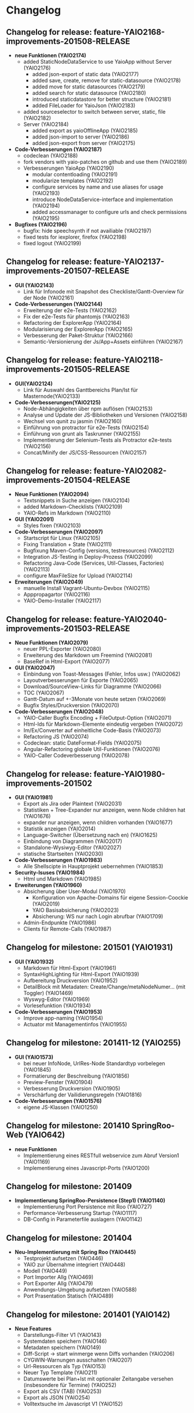 # Changelog

## Changelog for release: feature-YAIO2168-improvements-201508-RELEASE
- **neue Funktionen (YAIO2174)**
    - added StaticNodeDataService to use YaioApp without Server (YAIO2176)
        - added json-export of static data (YAIO2177)
        - added save, create, remove for static-datasource (YAIO2178)
        - added move for static datasources (YAIO2179)
        - added search for static datasource (YAIO2180)
        - introduced staticdatastore for better structure (YAIO2181)
        - added FileLoader for YaioJson (YAIO2183)
    - added sourceselector to switch between server, static, file (YAIO2182)
    - Server (YAIO2184)
        - added export as yaioOfflineApp (YAIO2185)
        - added json-import to server (YAIO2186)
        - added json-export from server (YAIO2175)
- **Code-Verbesserungen (YAIO2187)**
    - codeclean (YAIO2188)
    - fork vendors with yaio-patches on github and use them (YAIO2189)
    - Verbesserungen YaioApp (YAIO2190)
        - modular contentloading (YAIO2191)
        - modularize templates (YAIO2192)
        - configure services by name and use aliases for usage (YAIO2193)
        - introduce NodeDataService-interface and implementation (YAIO2194)
        - added accessmanager to configure urls and check permissions (YAIO2195)
- **Bugfixes (YAIO2196)**
    - bugfix: hide speechsynth if not availiable (YAIO2197)
    - fixed tests for iexplorer, firefox (YAIO2198)
    - fixed logout (YAIO2199)


## Changelog for release: feature-YAIO2137-improvements-201507-RELEASE
- **GUI (YAIO2143)**
    - Link für Infonode mit Snapshot des Checkliste/Gantt-Overview für der Node (YAIO2161)
- **Code-Verbesserungen (YAIO2144)**
    - Erweiterung der e2e-Tests (YAIO2162)
    - Fix der e2e-Tests für phantomjs (YAIO2163)
    - Refactoring der ExplorerApp (YAIO2164)
    - Modularisierung der ExplorerApp (YAIO2165)
    - Verbesserung der Paket-Struktur (YAIO2166)
    - Semantic-Versionierung der Js/App+Assets einführen (YAIO2167)

## Changelog for release: feature-YAIO2118-improvements-201505-RELEASE
- **GUI(YAIO2124)**
    - Link für Auswahl des Ganttbereichs Plan/Ist für Masternode(YAIO2133)
- **Code-Verbesserungen(YAIO2125)**
    - Node-Abhängigkeiten über npm auflösen (YAIO2153)
    - Analyse und Update der JS-Bibliotheken und Versionen (YAIO2158)
    - Wechsel von qunit zu jasmin (YAIO2160)
    - Einführung von protractor für e2e-Tests (YAIO2154)
    - Einführung von grunt als Taskrunner (YAIO2155)
    - Implementierung der Selenium-Tests als Protractor e2e-tests (YAIO2156)
    - Concat/Minify der JS/CSS-Ressourcen (YAIO2157)

## Changelog for release: feature-YAIO2082-improvements-201504-RELEASE
- **Neue Funktionen (YAIO2094)**
    - Textsnippets in Suche anzeigen (YAIO2104)
    - added Markdown-Checklists (YAIO2109)
    - YAIO-Refs im Markdown (YAIO2110)
- **GUI (YAIO2091)**
    - Styles fixen (YAIO2103)
- **Code-Verbesserungen (YAIO2097)**
    - Startscript für Linux (YAIO2105)
    - Fixing Translation + State (YAIO2111)
    - Bugfixung Maven-Config (versions, testresources) (YAIO2112)
    - Integration JS-Testing in Deploy-Prozess (YAIO2099)
    - Refactoring Java-Code (Services, Util-Classes, Factories) (YAIO2113)
    - configure MaxFileSize for Upload (YAIO2114)
- **Erweiterungen (YAIO2049)**
    - manuelle Install Vagrant-Ubuntu-Devbox (YAIO2115)
    - Apppropagartor (YAIO2116)
    - YAIO-Demo-Installer (YAIO2117)

## Changelog for release: feature-YAIO2040-improvements-201503-RELEASE
- **Neue Funktionen (YAIO2079)**
    - neuer PPL-Exporter (YAIO2080)
    - Erweiterung des Markdown um Freemind (YAIO2081)
    - BaseRef in Html-Export (YAIO2077)
- **GUI (YAIO2047)**
    - Einbindung von Toast-Messages (Fehler, Infos usw.) (YAIO2062)
    - Layoutverbesserungen für Exporte (YAIO2065)
    - Download/SourceView-Links für Diagramme (YAIO2066)
    - TOC (YAIO2067)
    - Gantt-Datum auf +-3Monate von heute setzen (YAIO2069)
    - Bugfix Styles/Druckversion (YAIO2070)
- **Code-Verbesserungen (YAIO2048)**
    - YAIO-Caller Bugfix Encoding + FileOutput-Option (YAIO2071)
    - Html-Ids für Markdown-Elemente eindeutig vergeben (YAIO2072)
    - Im/Ex/Converter auf einheitliche Code-Basis (YAIO2073)
    - Refactoring JS (YAIO2074)
    - Codeclean: static DateFormat-Fields (YAIO2075)
    - Angular-Refactoring globale Util-Funktionen (YAIO2076)
    - YAIO-Caller Codeverbesserung (YAIO2078)

## Changelog for release: feature-YAIO1980-improvements-201502
- **GUI (YAIO1981)**
    - Export als Jira oder Plaintext (YAIO2031)
    - Statistiken + Tree-Expander nur anzeigen, wenn Node children hat (YAIO1676)
    - expander nur anzeigen, wenn children vorhanden (YAIO1677)
    - Statistik anzeigen (YAIO2014)
    - Language-Switcher (Übersetzung nach en) (YAIO1625)
    - Einbindung von Diagrammen (YAIO2017)
    - Standalone-Wysiwyg-Editor (YAIO2027)
    - statische Startseiten (YAIO2030)
- **Code-Verbesserungen (YAIO1983)**
    - Alle Shellscipte in Hauptprojekt uebernehmen (YAIO1853)
- **Security-Isuses (YAIO1984)**
    - Html und Markdown (YAIO1985)
- **Erweiterungen (YAIO1960)**
    - Absicherung über User-Modul (YAIO1970)
        - Konfiguration von Apache-Domains für eigene Session-Coockie (YAIO2019)
        - YAIO Basisabsicherung (YAIO2023)
        - Absicherung: WS nur nach Login abrufbar (YAIO1709)
    - Admin-Endpunkte (YAIO1986)
    - Clients für Remote-Calls (YAIO1987)    

## Changelog for milestone: 201501 (YAIO1931)
- **GUI (YAIO1932)**
    - Markdown für Html-Export (YAIO1961)
    - SyntaxHighLighting für Html-Export (YAIO1939)
    - Aufbereitung Druckversion (YAIO1952)
    - DetailBlock mit Metadaten: Create/Change/metaNodeNumer... (mit Toggler) (YAIO1469)
    - Wyswyg-Editor (YAIO1969)
    - Vorlesefunktion (YAIO1934)
- **Code-Verbesserungen (YAIO1953)**
    - Improve app-naming (YAIO1954)
    - Actuator mit Managementinfos (YAIO1955)

## Changelog for milestone: 201411-12 (YAIO255)
- **GUI (YAIO1573)**
    - bei neuer InfoNode, UrlRes-Node Standardtyp vorbelegen (YAIO1845)
    - Formatierung der Beschreibung (YAIO1856)
    - Preview-Fenster (YAIO1904)
    - Verbesserung Druckversion (YAIO1905)
    - Verschärfung der Vailidierungsregeln (YAIO1816)
- **Code-Verbesserungen (YAIO1576)**
    - eigene JS-Klassen (YAIO1250)

## Changelog for milestone: 201410 SpringRoo-Web (YAIO642)
- **neue Funktionen**
    - Implementierung eines RESTfull webservice zum Abruf Version1 (YAIO1169)
    - Implementierung eines Javascript-Ports (YAIO1200)

## Changelog for milestone: 201409
- **Implementierung SpringRoo-Persistence (Step1) (YAIO1140)**
    - Implementierung Port Persistence mit Roo (YAIO727)
    - Performance-Verbesserung Startup (YAIO1117)
    - DB-Config in Parameterfile auslagern (YAIO1142)
    
## Changelog for milestone: 201404
- **Neu-Implementierung mit Spring Roo (YAIO445)**
    - Testprojekt aufsetzen (YAIO446)
    - YAIO zur Übernahme integriert (YAIO448)
    - Modell (YAIO449)
    - Port Importer Allg (YAIO469)
    - Port Exporter Allg (YAIO479)
    - Anwendungs-Umgebung aufsetzen (YAIO588)
    - Port Prasentation Statisch (YAIO489)

## Changelog for milestone: 201401 (YAIO142)
- **Neue Features**
    - Darstellungs-Filter V1 (YAIO143)
    - Systemdaten speichern (YAIO146)
    - Metadaten speichern (YAIO149)
    - Diff-Script -> start winmerge wenn Diffs vorhanden (YAIO206)
    - CYGWIN-Warnungen ausschalten (YAIO207)
    - Url-Ressourcen als Typ (YAIO153)
    - Neuer Typ Template (YAIO211)
    - Datumswerte bei Plan+Ist mit optionaler Zeitangabe versehen (insbesondere für Termine) (YAIO252)
    - Export als CSV (TAB) (YAIO253)
    - Export als JSON (YAIO254)
    - Volltextsuche im Javascript V1 (YAIO152)


